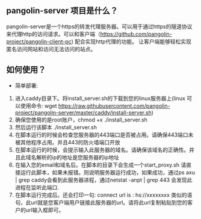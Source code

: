 
## pangolin-server 项目是什么？
pangolin-server是一个https的转发代理服务器。可以用于通过https的隧道协议来代理http的访问请求。可以和客户端（https://github.com/pangolin-project/pangolin-client-pc)   配合实现http代理的功能。
让客户端能够轻松实现匿名访问网站和访问无法访问的站点。

## 如何使用？
- 简单部署:
1. 进入caddy目录下。将install_server.sh的下载到您的linux服务器上(linux 可以使用命令: wget https://raw.githubusercontent.com/pangolin-project/pangolin-server/master/caddy/install-server.sh) 
2. 确保您使用的是root账户，chmod +x ./install_server.sh 
3. 然后运行该脚本 ./install_server.sh
4. 在脚本运行的时候会检查您服务器的443端口是否被占用。请确保443端口未被其他程序占用。并且443的防火墙端口开放
5. 在脚本运行的时候，会提示输入此服务器的域名。请确保该域名的正确性。并且此域名解析的ip的地址是您服务器的ip地址
6. 在输入您的email和域名后。在脚本的目录下会生成一个start_proxy.sh  请直接运行此脚本，如果未报错。则说明服务器运行成功，如果成功，通过ps axu | grep caddy会看到此服务器进程，通过netstat -anpt | grep 443 会发现此进程在监听此端口.
7. 在脚本运行完成后。还会打印一句: connect url is : hs://xxxxxxxx 类似的语句，此url就是您客户端用户链接此服务器的url。请将此url复制粘贴到您的客户的url输入框即可。


